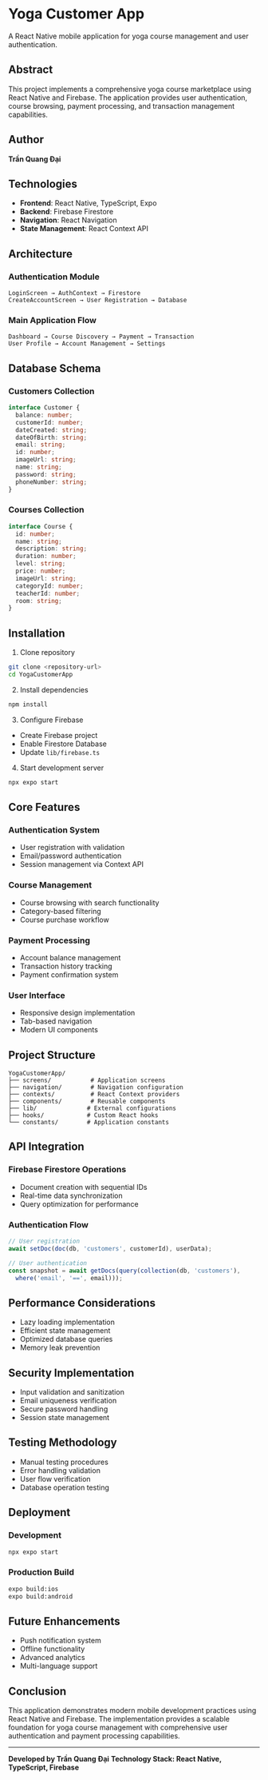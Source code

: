 # Yoga Customer App

A React Native mobile application for yoga course management and user authentication.

## Abstract

This project implements a comprehensive yoga course marketplace using React Native and Firebase. The application provides user authentication, course browsing, payment processing, and transaction management capabilities.

## Author

**Trần Quang Đại**

## Technologies

- **Frontend**: React Native, TypeScript, Expo
- **Backend**: Firebase Firestore
- **Navigation**: React Navigation
- **State Management**: React Context API

## Architecture

### Authentication Module
```
LoginScreen → AuthContext → Firestore
CreateAccountScreen → User Registration → Database
```

### Main Application Flow
```
Dashboard → Course Discovery → Payment → Transaction
User Profile → Account Management → Settings
```

## Database Schema

### Customers Collection
```typescript
interface Customer {
  balance: number;
  customerId: number;
  dateCreated: string;
  dateOfBirth: string;
  email: string;
  id: number;
  imageUrl: string;
  name: string;
  password: string;
  phoneNumber: string;
}
```

### Courses Collection
```typescript
interface Course {
  id: number;
  name: string;
  description: string;
  duration: number;
  level: string;
  price: number;
  imageUrl: string;
  categoryId: number;
  teacherId: number;
  room: string;
}
```

## Installation

1. Clone repository
```bash
git clone <repository-url>
cd YogaCustomerApp
```

2. Install dependencies
```bash
npm install
```

3. Configure Firebase
- Create Firebase project
- Enable Firestore Database
- Update `lib/firebase.ts`

4. Start development server
```bash
npx expo start
```

## Core Features

### Authentication System
- User registration with validation
- Email/password authentication
- Session management via Context API

### Course Management
- Course browsing with search functionality
- Category-based filtering
- Course purchase workflow

### Payment Processing
- Account balance management
- Transaction history tracking
- Payment confirmation system

### User Interface
- Responsive design implementation
- Tab-based navigation
- Modern UI components

## Project Structure

```
YogaCustomerApp/
├── screens/           # Application screens
├── navigation/        # Navigation configuration
├── contexts/          # React Context providers
├── components/        # Reusable components
├── lib/              # External configurations
├── hooks/            # Custom React hooks
└── constants/        # Application constants
```

## API Integration

### Firebase Firestore Operations
- Document creation with sequential IDs
- Real-time data synchronization
- Query optimization for performance

### Authentication Flow
```typescript
// User registration
await setDoc(doc(db, 'customers', customerId), userData);

// User authentication
const snapshot = await getDocs(query(collection(db, 'customers'), 
  where('email', '==', email)));
```

## Performance Considerations

- Lazy loading implementation
- Efficient state management
- Optimized database queries
- Memory leak prevention

## Security Implementation

- Input validation and sanitization
- Email uniqueness verification
- Secure password handling
- Session state management

## Testing Methodology

- Manual testing procedures
- Error handling validation
- User flow verification
- Database operation testing

## Deployment

### Development
```bash
npx expo start
```

### Production Build
```bash
expo build:ios
expo build:android
```

## Future Enhancements

- Push notification system
- Offline functionality
- Advanced analytics
- Multi-language support

## Conclusion

This application demonstrates modern mobile development practices using React Native and Firebase. The implementation provides a scalable foundation for yoga course management with comprehensive user authentication and payment processing capabilities.

---

**Developed by Trần Quang Đại**
**Technology Stack: React Native, TypeScript, Firebase**